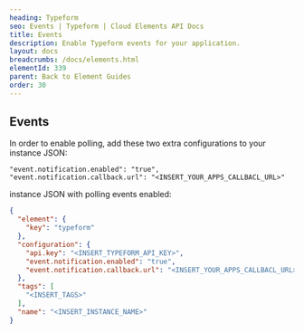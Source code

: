 ```yaml
---
heading: Typeform
seo: Events | Typeform | Cloud Elements API Docs
title: Events
description: Enable Typeform events for your application.
layout: docs
breadcrumbs: /docs/elements.html
elementId: 339
parent: Back to Element Guides
order: 30
---
```


## Events

In order to enable polling, add these two extra configurations to your instance JSON:

```
"event.notification.enabled": "true",
"event.notification.callback.url": "<INSERT_YOUR_APPS_CALLBACL_URL>"
```

instance JSON with polling events enabled:

```json
{
  "element": {
    "key": "typeform"
  },
  "configuration": {
    "api.key": "<INSERT_TYPEFORM_API_KEY>",
    "event.notification.enabled": "true",
    "event.notification.callback.url": "<INSERT_YOUR_APPS_CALLBACL_URL>"
  },
  "tags": [
    "<INSERT_TAGS>"
  ],
  "name": "<INSERT_INSTANCE_NAME>"
}
```
